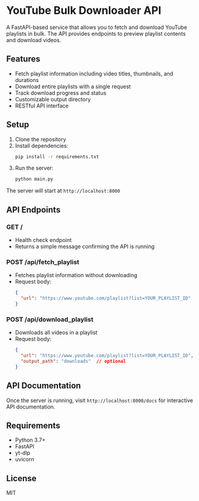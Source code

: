 # YouTube Bulk Downloader API

A FastAPI-based service that allows you to fetch and download YouTube playlists in bulk. The API provides endpoints to preview playlist contents and download videos.

## Features

- Fetch playlist information including video titles, thumbnails, and durations
- Download entire playlists with a single request
- Track download progress and status
- Customizable output directory
- RESTful API interface

## Setup

1. Clone the repository
2. Install dependencies:
   ```bash
   pip install -r requirements.txt
   ```
3. Run the server:
   ```bash
   python main.py
   ```

The server will start at `http://localhost:8000`

## API Endpoints

### GET /
- Health check endpoint
- Returns a simple message confirming the API is running

### POST /api/fetch_playlist
- Fetches playlist information without downloading
- Request body:
  ```json
  {
    "url": "https://www.youtube.com/playlist?list=YOUR_PLAYLIST_ID"
  }
  ```

### POST /api/download_playlist
- Downloads all videos in a playlist
- Request body:
  ```json
  {
    "url": "https://www.youtube.com/playlist?list=YOUR_PLAYLIST_ID",
    "output_path": "downloads"  // optional
  }
  ```

## API Documentation

Once the server is running, visit `http://localhost:8000/docs` for interactive API documentation.

## Requirements

- Python 3.7+
- FastAPI
- yt-dlp
- uvicorn

## License

MIT 